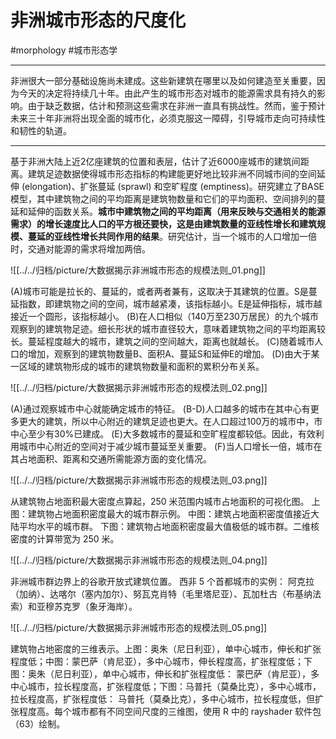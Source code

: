 # 非洲城市形态的尺度化

#morphology #城市形态学 

---

非洲很大一部分基础设施尚未建成。这些新建筑在哪里以及如何建造至关重要，因为今天的决定将持续几十年。由此产生的城市形态对城市的能源需求具有持久的影响。由于缺乏数据，估计和预测这些需求在非洲一直具有挑战性。然而，鉴于预计未来三十年非洲将出现全面的城市化，必须克服这一障碍，引导城市走向可持续性和韧性的轨道。

---

基于非洲大陆上近2亿座建筑的位置和表层，估计了近6000座城市的建筑间距离。建筑足迹数据使得城市形态指标的构建能更好地比较非洲不同城市间的空间延伸 (elongation)、扩张蔓延 (sprawl) 和空旷程度 (emptiness)。研究建立了BASE模型，其中建筑物之间的平均距离是建筑物数量和它们的平均面积、空间排列的蔓延和延伸的函数关系。**城市中建筑物之间的平均距离（用来反映与交通相关的能源需求）的增长速度比人口的平方根还要快，这是由建筑数量的亚线性增长和建筑规模、蔓延的亚线性增长共同作用的结果**。研究估计，当一个城市的人口增加一倍时，交通对能源的需求将增加两倍。

![[../../归档/picture/大数据揭示非洲城市形态的规模法则_01.png]]

(A)城市可能是拉长的、蔓延的，或者两者兼有，这取决于其建筑的位置。S是蔓延指数，即建筑物之间的空间，城市越紧凑，该指标越小。E是延伸指标，城市越接近一个圆形，该指标越小。
(B)在人口相似（140万至230万居民）的九个城市观察到的建筑物足迹。细长形状的城市直径较大，意味着建筑物之间的平均距离较长。蔓延程度越大的城市，建筑之间的空间越大，距离也就越长。
(C)随着城市人口的增加，观察到的建筑物数量B、面积A、蔓延S和延伸E的增加。
(D)由大于某一区域的建筑物形成的城市的建筑物数量和面积的累积分布关系。

![[../../归档/picture/大数据揭示非洲城市形态的规模法则_02.png]]

(A)通过观察城市中心就能确定城市的特征。
(B-D)人口越多的城市在其中心有更多更大的建筑，所以中心附近的建筑足迹也更大。在人口超过100万的城市中，市中心至少有30%已建成。
(E)大多数城市的蔓延和空旷程度都较低。因此，有效利用城市中心附近的空间对于减少城市蔓延至关重要。
(F)当人口增长一倍，城市在其占地面积、距离和交通所需能源方面的变化情况。

![[../../归档/picture/大数据揭示非洲城市形态的规模法则_03.png]]

从建筑物占地面积最大密度点算起，250 米范围内城市占地面积的可视化图。
上图：建筑物占地面积密度最大的城市群示例。
中图：建筑占地面积密度值接近大陆平均水平的城市群。
下图：建筑物占地面积密度最大值极低的城市群。二维核密度的计算带宽为 250 米。

![[../../归档/picture/大数据揭示非洲城市形态的规模法则_04.png]]

非洲城市群边界上的谷歌开放式建筑位置。
西非 5 个首都城市的实例： 阿克拉（加纳）、达喀尔（塞内加尔）、努瓦克肖特（毛里塔尼亚）、瓦加杜古（布基纳法索）和亚穆苏克罗（象牙海岸）。

![[../../归档/picture/大数据揭示非洲城市形态的规模法则_05.png]]

建筑物占地密度的三维表示。上图：奥朱（尼日利亚），单中心城市，伸长和扩张程度低；中图：蒙巴萨（肯尼亚），多中心城市，伸长程度高，扩张程度低；下图：奥朱（尼日利亚），单中心城市，伸长和扩张程度低： 蒙巴萨（肯尼亚），多中心城市，拉长程度高，扩张程度低；下图：马普托（莫桑比克），多中心城市，拉长程度高，扩张程度低： 马普托（莫桑比克），多中心城市，拉长程度低，但扩张程度高。每个城市都有不同空间尺度的三维图，使用 R 中的 rayshader 软件包（63）绘制。